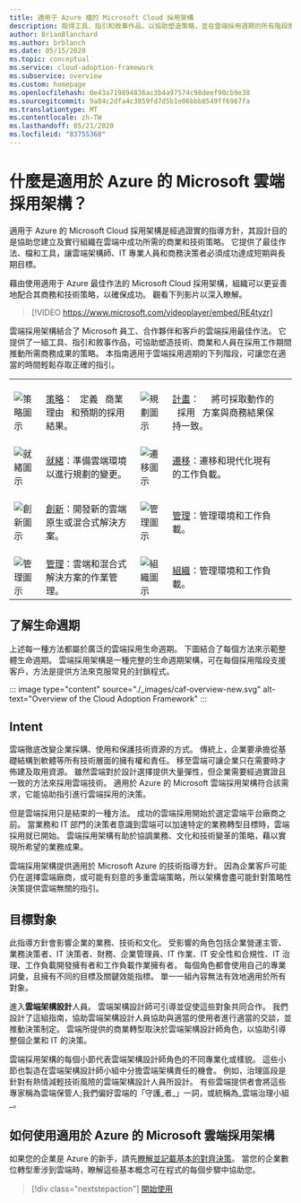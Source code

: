 ```yaml
---
title: 適用于 Azure 檔的 Microsoft Cloud 採用架構
description: 取得工具、指引和敘事作品，以協助塑造策略，並在雲端採用週期的所有階段推動所需的商務結果。
author: BrianBlanchard
ms.author: brblanch
ms.date: 05/15/2020
ms.topic: conceptual
ms.service: cloud-adoption-framework
ms.subservice: overview
ms.custom: homepage
ms.openlocfilehash: 0e43a719894836ac3b4a97574c98deef90cb9e38
ms.sourcegitcommit: 9a84c2dfa4c3859fd7d5b1e06bbb8549ff6967fa
ms.translationtype: MT
ms.contentlocale: zh-TW
ms.lasthandoff: 05/21/2020
ms.locfileid: "83755368"
---
```

<!-- markdownlint-disable MD026 -->

# <a name="what-is-the-microsoft-cloud-adoption-framework-for-azure"></a>什麼是適用於 Azure 的 Microsoft 雲端採用架構？

適用于 Azure 的 Microsoft Cloud 採用架構是經過證實的指導方針，其設計目的是協助您建立及實行組織在雲端中成功所需的商業和技術策略。 它提供了最佳作法、檔和工具，讓雲端架構師、IT 專業人員和商務決策者必須成功達成短期與長期目標。

藉由使用適用于 Azure 最佳作法的 Microsoft Cloud 採用架構，組織可以更妥善地配合其商務和技術策略，以確保成功。 觀看下列影片以深入瞭解。

<!-- markdownlint-disable MD034 -->

> [!VIDEO https://www.microsoft.com/videoplayer/embed/RE4tyzr]

<!-- markdownlint-enable MD034 -->

雲端採用架構結合了 Microsoft 員工、合作夥伴和客戶的雲端採用最佳作法。 它提供了一組工具、指引和敘事作品，可協助塑造技術、商業和人員在採用工作期間推動所需商務成果的策略。 本指南適用于雲端採用週期的下列階段，可讓您在適當的時間輕鬆存取正確的指引。

<!-- markdownlint-disable MD033 -->

| | | | | |
|--|--|--|--|--|
| <br> ![策略圖示](./_images/icons/strategy.png) | <br> [策略](./strategy/index.md)： &nbsp; 定義 &nbsp; 商業 &nbsp; 理由 &nbsp; 和預期的採用結果。 | <br> ![規劃圖示](./_images/icons/plan.png) | <br> [計畫](./plan/index.md)： &nbsp; &nbsp; 將可採取動作的 &nbsp; 採用 &nbsp; 方案與商務結果保持一致。 |
| <br> ![就緒圖示](./_images/icons/ready.png)       | <br> [就緒](./ready/index.md)：準備雲端環境以進行規劃的變更。 | <br> ![遷移圖示](./_images/icons/adopt.png) | <br> [遷移](./migrate/index.md)：遷移和現代化現有的工作負載。 |
| <br> ![創新圖示](./_images/icons/innovate.png) | <br> [創新](./innovate/index.md)：開發新的雲端原生或混合式解決方案。 | <br> ![管理圖示](./_images/icons/govern.png) | <br> [管理](./govern/index.md)：管理環境和工作負載。 |
| <br> ![管理圖示](./_images/icons/manage.png)     | <br> [管理](./manage/index.md)：雲端和混合式解決方案的作業管理。 | <br> ![組織圖示](./_images/icons/organize.png) | <br> [組織](./organize/index.md)：管理環境和工作負載。 |

## <a name="understand-the-lifecycle"></a>了解生命週期

上述每一種方法都屬於廣泛的雲端採用生命週期。 下圖結合了每個方法來示範整體生命週期。 雲端採用架構是一種完整的生命週期架構，可在每個採用階段支援客戶，方法是提供方法來克服常見的封鎖程式。

<!-- cSpell:ignore caf -->

::: image type="content" source="./_images/caf-overview-new.svg" alt-text="Overview of the Cloud Adoption Framework" :::

## <a name="intent"></a>Intent

雲端徹底改變企業採購、使用和保護技術資源的方式。 傳統上，企業要承擔從基礎結構到軟體等所有技術層面的擁有權和責任。 移至雲端可讓企業只在需要時才佈建及取用資源。 雖然雲端對於設計選擇提供大量彈性，但企業需要經過實證且一致的方法來採用雲端技術。 適用於 Azure 的 Microsoft 雲端採用架構符合該需求，它能協助指引進行雲端採用的決策。

但是雲端採用只是結束的一種方法。 成功的雲端採用開始於選定雲端平台廠商之前。 當業務和 IT 部門的決策者意識到雲端可以加速特定的業務轉型目標時，雲端採用就已開始。 雲端採用架構有助於協調業務、文化和技術變革的策略，藉以實現所希望的業務成果。

雲端採用架構提供適用於 Microsoft Azure 的技術指導方針。 因為企業客戶可能仍在選擇雲端廠商，或可能有刻意的多重雲端策略，所以架構會盡可能針對策略性決策提供雲端無關的指引。

## <a name="intended-audience"></a>目標對象

此指導方針會影響企業的業務、技術和文化。 受影響的角色包括企業營運主管、業務決策者、IT 決策者、財務、企業管理員、IT 作業、IT 安全性和合規性、IT 治理、工作負載開發擁有者和工作負載作業擁有者。 每個角色都會使用自己的專業詞彙，且擁有不同的目標及關鍵效能指標。 單一一組內容無法有效地適用於所有對象。

進入**雲端架構設計**人員。 雲端架構設計師可引導並促使這些對象共同合作。 我們設計了這組指南，協助雲端架構設計人員協助與適當的使用者進行適當的交談，並推動決策制定。 雲端所提供的商業轉型取決於雲端架構設計師角色，以協助引導整個企業和 IT 的決策。

雲端採用架構的每個小節代表雲端架構設計師角色的不同專業化或樣貌。 這些小節也製造在雲端架構設計師小組中分擔雲端架構責任的機會。 例如，治理區段是針對有熱情減輕技術風險的雲端架構設計人員所設計。 有些雲端提供者會將這些專家稱為雲端保管人;我們偏好雲端的「守護_者_」一詞，或統稱為_雲端治理小組_。

## <a name="how-to-use-the-microsoft-cloud-adoption-framework-for-azure"></a>如何使用適用於 Azure 的 Microsoft 雲端採用架構

如果您的企業是 Azure 的新手，請先[瞭解並記載基本的對齊決策](./get-started/cloud-concepts.md)。 當您的企業數位轉型牽涉到雲端時，瞭解這些基本概念可在程式的每個步驟中協助您。

<!-- docsTest:ignoreNextStep -->

> [!div class="nextstepaction"]
> [開始使用](./get-started/index.md)

